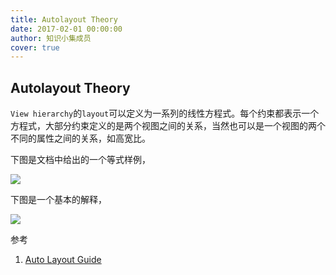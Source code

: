 ```yaml
---
title: Autolayout Theory
date: 2017-02-01 00:00:00
author: 知识小集成员
cover: true
---
```


Autolayout Theory
----------

`View hierarchy`的`layout`可以定义为一系列的线性方程式。每个约束都表示一个方程式，大部分约束定义的是两个视图之间的关系，当然也可以是一个视图的两个不同的属性之间的关系，如高宽比。

下图是文档中给出的一个等式样例，

![](https://github.com/southpeak/iOS-tech-set/blob/master/images/2017/02/18-1-1.png?raw=true)

下图是一个基本的解释，

![](https://github.com/southpeak/iOS-tech-set/blob/master/images/2017/02/18-1-2.png?raw=true)

参考

1. [Auto Layout Guide](https://developer.apple.com/library/content/documentation/UserExperience/Conceptual/AutolayoutPG/AnatomyofaConstraint.html#//apple_ref/doc/uid/TP40010853-CH9-SW1)